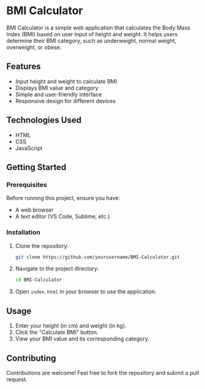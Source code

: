 # BMI Calculator

BMI Calculator is a simple web application that calculates the Body Mass Index (BMI) based on user input of height and weight. It helps users determine their BMI category, such as underweight, normal weight, overweight, or obese.

## Features
- Input height and weight to calculate BMI
- Displays BMI value and category
- Simple and user-friendly interface
- Responsive design for different devices

## Technologies Used
- HTML
- CSS
- JavaScript

## Getting Started

### Prerequisites
Before running this project, ensure you have:
- A web browser
- A text editor (VS Code, Sublime, etc.)

### Installation
1. Clone the repository:
   ```sh
   git clone https://github.com/yourusername/BMI-Calculator.git
   ```
2. Navigate to the project directory:
   ```sh
   cd BMI-Calculator
   ```
3. Open `index.html` in your browser to use the application.

## Usage
1. Enter your height (in cm) and weight (in kg).
2. Click the "Calculate BMI" button.
3. View your BMI value and its corresponding category.

## Contributing
Contributions are welcome! Feel free to fork the repository and submit a pull request.

